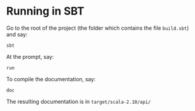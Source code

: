 Running in SBT
==============

Go to the root of the project (the folder which contains the file `build.sbt`) and say:

    sbt

At the prompt, say:

    run

To compile the documentation, say:

    doc

The resulting documentation is in `target/scala-2.10/api/`
